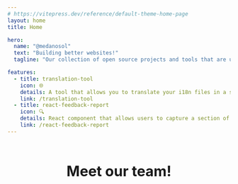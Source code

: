 ```yaml
---
# https://vitepress.dev/reference/default-theme-home-page
layout: home
title: Home

hero:
  name: "@medanosol"
  text: "Building better websites!"
  tagline: "Our collection of open source projects and tools that are used to build better websites."

features:
  - title: translation-tool
    icon: 🌐
    details: A tool that allows you to translate your i18n files in a simple and fast way.
    link: /translation-tool
  - title: react-feedback-report
    icon: 🔍
    details: React component that allows users to capture a section of a website, provide feedback, and report bugs.
    link: /react-feedback-report
---
```


<script setup>
import { VPTeamMembers } from 'vitepress/theme'

const members = [
  {
    avatar: 'https://www.github.com/dd8888.png',
    name: 'David Díaz',
    title: 'Developer',
    links: [
      { icon: 'github', link: 'https://github.com/dd8888' },
      { icon: 'linkedin', link: 'https://www.linkedin.com/in/david-diaz-dev/' },
    ]
  },
  {
    avatar: 'https://github.com/VincentGillot.png',
    name: 'Vincent Gillot',
    title: 'Developer',
    links: [
      { icon: 'github', link: 'https://github.com/VincentGillot' },
      { icon: 'linkedin', link: 'https://www.linkedin.com/in/vincentgillot/' },
    ]
  },
  {
    avatar: 'https://www.github.com/raulrodrigueztorres.png',
    name: 'Raúl Rodríguez',
    title: 'Developer',
    links: [
      { icon: 'github', link: 'https://github.com/raulrodrigueztorres' },
      { icon: 'linkedin', link: 'https://www.linkedin.com/in/raulrt/' },
    ]
  },
  
]
</script>

<div style="padding: 24px 48px;">
  <h2 style="font-size: 32px; font-weight: 700; text-align: center; width: 100%; margin: 24px 0px;">Meet our team!</h2>
  <VPTeamMembers size="medium" :members="members" />
</div>
